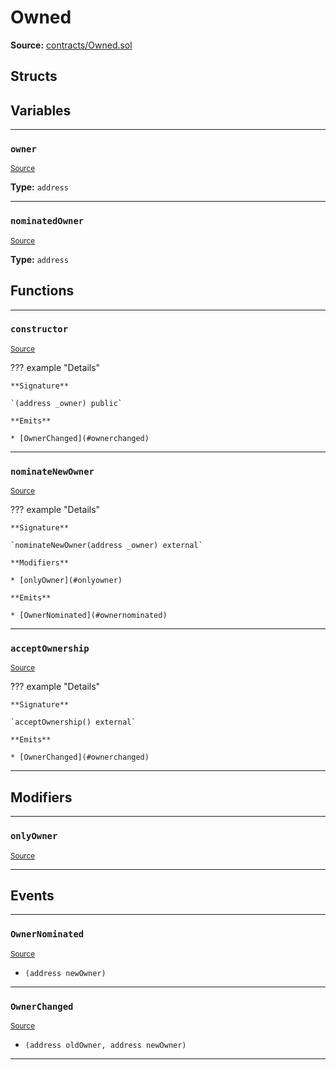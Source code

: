 # Owned

**Source:** [contracts/Owned.sol](https://github.com/Synthetixio/synthetix/tree/develop/contracts/Owned.sol)

## Structs

## Variables

---

### `owner`
<sub>[Source](https://github.com/Synthetixio/synthetix/tree/develop/contracts/Owned.sol#L6)</sub>

**Type:** `address`

---

### `nominatedOwner`
<sub>[Source](https://github.com/Synthetixio/synthetix/tree/develop/contracts/Owned.sol#L7)</sub>

**Type:** `address`

## Functions

---

### `constructor`
<sub>[Source](https://github.com/Synthetixio/synthetix/tree/develop/contracts/Owned.sol#L9)</sub>

??? example "Details"

    **Signature**

    `(address _owner) public`

    **Emits**

    * [OwnerChanged](#ownerchanged)

---

### `nominateNewOwner`
<sub>[Source](https://github.com/Synthetixio/synthetix/tree/develop/contracts/Owned.sol#L15)</sub>

??? example "Details"

    **Signature**

    `nominateNewOwner(address _owner) external`

    **Modifiers**

    * [onlyOwner](#onlyowner)

    **Emits**

    * [OwnerNominated](#ownernominated)

---

### `acceptOwnership`
<sub>[Source](https://github.com/Synthetixio/synthetix/tree/develop/contracts/Owned.sol#L20)</sub>

??? example "Details"

    **Signature**

    `acceptOwnership() external`

    **Emits**

    * [OwnerChanged](#ownerchanged)

---

## Modifiers

---

### `onlyOwner`
<sub>[Source](https://github.com/Synthetixio/synthetix/tree/develop/contracts/Owned.sol#L27)</sub>

---

## Events

---

### `OwnerNominated`
<sub>[Source](https://github.com/Synthetixio/synthetix/tree/develop/contracts/Owned.sol#L32)</sub>

- `(address newOwner)`

---

### `OwnerChanged`
<sub>[Source](https://github.com/Synthetixio/synthetix/tree/develop/contracts/Owned.sol#L33)</sub>

- `(address oldOwner, address newOwner)`

---

